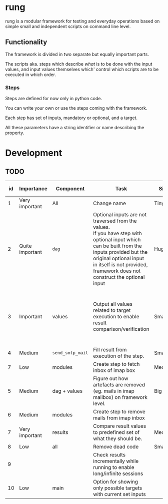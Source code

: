 # rung
rung is a modular framework for testing and everyday operations based on simple small and independent scripts on command line level.

## Functionality
The framework is divided in two separate but equally important parts. 

The scripts aka. steps which describe *what* is to be done with the input values, and input values themselves which' control which scripts are to be executed in which order.

### Steps
Steps are defined for now only in python code.

You can write your own or use the steps coming with the framework.

Each step has set of inputs, mandatory or optional, and a target. 

All these parameters have a string identifier or name describing the property.

# Development

## TODO
| id | Importance      | Component        | Task                                                                                                                                                                                                                                                   | Size     | Difficulty     | Current Status
|----|-----------------|------------------|--------------------------------------------------------------------------------------------------------------------------------------------------------------------------------------------------------------------------------------------------------|----------|----------------|---
| 1  | Very important  | All              | Change name                                                                                                                                                                                                                                            | Tiny     | Very easy      
| 2  | Quite important | `dag`            | Optional inputs are not traversed from the values.<br/>If you have step with optional input which can be built from the inputs provided but the original optional input in itself is not provided,<br/>framework does not construct the optional input | Huge     | Very difficult | Status unknown.<br/>Create unittest.
| 3  | Important       | values           | Output all values related to target execution to enable result comparison/verification                                                                                                                                                                 | Smallish | Easy           | Under the hood functions exist and information available.<br/>Design elegant usage 
| 4  | Medium          | `send_smtp_mail` | Fill result from execution of the step.                                                                                                                                                                                                                | Small    | Easy           
| 7  | Low             | modules          | Create step to fetch inbox of imap box                                                                                                                                                                                                                 | Medium   | Medium         
| 5  | Medium          | dag + values     | Figure out how artefacts are removed (eg. mails in imap mailbox) on framework level.                                                                                                                                                                   | Big      | Hard
| 6  | Medium          | modules          | Create step to remove mails from imap inbox                                                                                                                                                                                                            |          |                | Depends on #5
| 7  | Very important  | results          | Compare result values to predefined set of what they should be.                                                                                                                                                                                        | Medium   | Medium
| 8  | Low             | all              | Remove dead code                                                                                                                                                                                                                                       | Small    | Easy
| 9  |                 |                  | Check results incrementally while running to enable long/infinite sessions                                                                                                                                                                             
|10  | Low             | main             | Option for showing only possible targets with current set inputs
